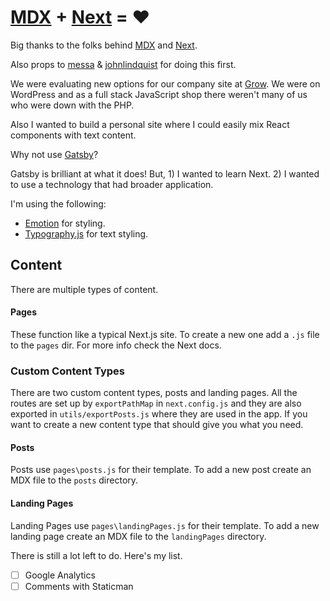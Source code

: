 [MDX](https://mdxjs.com/) + [Next](https://nextjs.org/) = ❤
=========

Big thanks to the folks behind [MDX](https://mdxjs.com/) and [Next](https://nextjs.org/).

Also props to [messa](https://github.com/messa/nextjs-mdx-blog-example) & [johnlindquist](https://github.com/johnlindquist/next-mdx-blog) for doing this first.

We were evaluating new options for our company site at [Grow](https://grow.com). We were on WordPress and as a full stack JavaScript shop there weren't many of us who were down with the PHP.

Also I wanted to build a personal site where I could easily mix React components with text content.

Why not use [Gatsby](https://www.gatsbyjs.org/)?

Gatsby is brilliant at what it does! But, 1) I wanted to learn Next. 2) I wanted to use a technology that had broader application.

I'm using the following:
- [Emotion](https://emotion.sh/) for styling.
- [Typography.js](https://kyleamathews.github.io/typography.js/) for text styling.

## Content
There are multiple types of content.

#### Pages
These function like a typical Next.js site. To create a new one add a `.js` file to the `pages` dir. For more info check the Next docs.

### Custom Content Types
There are two custom content types, posts and landing pages. All the routes are set up by `exportPathMap` in `next.config.js` and they are also exported in `utils/exportPosts.js` where they are used in the app. If you want to create a new content type that should give you what you need.

#### Posts
Posts use `pages\posts.js` for their template.
To add a new post create an MDX file to the `posts` directory.

#### Landing Pages
Landing Pages use `pages\landingPages.js` for their template.
To add a new landing page create an MDX file to the `landingPages` directory.

There is still a lot left to do. Here's my list.
- [ ] Google Analytics
- [ ] Comments with Staticman
